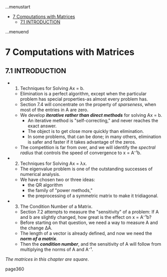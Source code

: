 ...menustart

- [7 Computations with Matrices](#a11f9fe43dfed0d30be3a8fbf4d57420)
    - [7.1 INTRODUCTION](#f3fd8c325ad2bd72e12ccb6f8f17afc4)

...menuend


<h2 id="a11f9fe43dfed0d30be3a8fbf4d57420"></h2>


# 7 Computations with Matrices

<h2 id="f3fd8c325ad2bd72e12ccb6f8f17afc4"></h2>


## 7.1 INTRODUCTION

- 1. Techniques for Solving Ax = b.
    - Elimination is a perfect algorithm, except when the particular problem has special properties-as almost every problem has. 
    - Section 7.4 will concentrate on the property of *sparseness*, when most of the entries in A are zero. 
    - We develop ***iterative rather than direct methods*** for solving Ax = b. 
        - An iterative method is "self-correcting," and never reaches the exact answer. 
        - The object is to get close more quickly than elimination. 
        - In some problems, that can be done; in many others, elimination is safer and faster if it takes advantage of the zeros.  
    - The competition is far from over, and we will identify the *spectral radius* that controls the speed of convergence to x = A⁻¹b.
- 2. Techniques for Solving Ax = λx.
    - The eigenvalue problem is one of the outstanding successes of numerical analysis. 
    - We have chosen two or three ideas:
        - the QR algorithm
        - the family of "power methods,"
        - the preprocessing of a symmetric matrix to make it tridiagonal.
- 3. The Condition Number of a Matrix.
    - Section 7.2 attempts to measure the "sensitivity" of a problem: If A and b are slightly changed, how great is the effect on x = A⁻¹b?
    - Before starting on that question, we need a way to measure A and the change ΔA. 
    - The length of a vector is already defined, and now we need the ***norm of a matrix***.
    - Then the ***condition number***, and the sensitivity of A will follow from multiplying the norms of A and A⁻¹. 
    
*The matrices in this chapter are square*. 

page360
